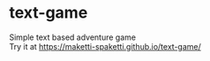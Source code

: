 # text-game
Simple text based adventure game  
Try it at https://maketti-spaketti.github.io/text-game/
